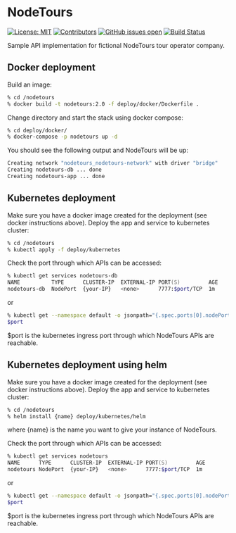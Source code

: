 # NodeTours

[![License: MIT](https://img.shields.io/badge/License-MIT-blue.svg)](https://opensource.org/licensesMIT)
[![Contributors](https://img.shields.io/github/contributors/przemekulik/nodetours)](https://github.com/przemekulik/nodetours/graphs/contributors)
[![GitHub issues open](https://img.shields.io/github/issues/przemekulik/nodetours)](https://img.shields.io/github/issues/przemekulik/nodetours)
[![Build Status](https://dev.azure.com/przemekulik/nodetours/_apis/build/status/przemekulik.nodetours?branchName=master)](https://dev.azure.com/przemekulik/nodetours/_build/latest?definitionId=1&branchName=feature-2.0.0)

Sample API implementation for fictional NodeTours tour operator company.

## Docker deployment

Build an image:

```zsh
% cd /nodetours
% docker build -t nodetours:2.0 -f deploy/docker/Dockerfile .
```

Change directory and start the stack using docker compose:

```zsh
% cd deploy/docker/
% docker-compose -p nodetours up -d
```

You should see the following output and NodeTours will be up:

```zsh
Creating network "nodetours_nodetours-network" with driver "bridge"
Creating nodetours-db ... done
Creating nodetours-app ... done
```

## Kubernetes deployment

Make sure you have a docker image created for the deployment (see docker instructions above). Deploy the app and service to kubernetes cluster:

```zsh
% cd /nodetours
% kubectl apply -f deploy/kubernetes
```

Check the port through which APIs can be accessed:

```zsh
% kubectl get services nodetours-db
NAME          TYPE      CLUSTER-IP  EXTERNAL-IP PORT(S)         AGE
nodetours-db  NodePort  {your-IP}   <none>      7777:$port/TCP  1m
```

or

```zsh
% kubectl get --namespace default -o jsonpath="{.spec.ports[0].nodePort}" services nodetours
$port
```

$port is the kubernetes ingress port through which NodeTours APIs are reachable.

## Kubernetes deployment using helm

Make sure you have a docker image created for the deployment (see docker instructions above). Deploy the app and service to kubernetes cluster:

```zsh
% cd /nodetours
% helm install {name} deploy/kubernetes/helm
```

where {name} is the name you want to give your instance of NodeTours.

Check the port through which APIs can be accessed:


```zsh
% kubectl get services nodetours
NAME      TYPE      CLUSTER-IP  EXTERNAL-IP PORT(S)         AGE
nodetours NodePort  {your-IP}   <none>      7777:$port/TCP  1m
```

or

```zsh
% kubectl get --namespace default -o jsonpath="{.spec.ports[0].nodePort}" services nodetours
$port
```

$port is the kubernetes ingress port through which NodeTours APIs are reachable.
